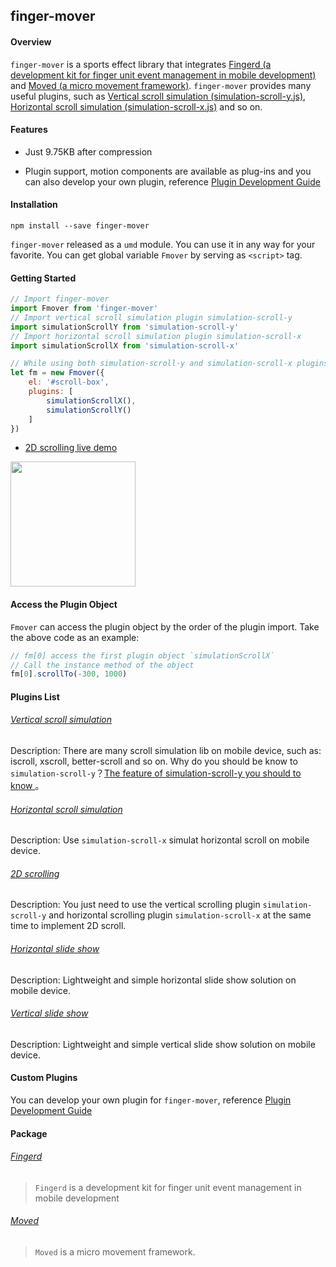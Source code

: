 ## finger-mover

#### Overview

`finger-mover` is a sports effect library that integrates
[Fingerd (a development kit for finger unit event management in mobile development)](/package/fingerd)
and
[Moved (a micro movement framework)](/package/moved). `finger-mover` provides many useful plugins, such as [Vertical scroll simulation (simulation-scroll-y.js)](/plugins/simulation-scroll-y), [Horizontal scroll simulation (simulation-scroll-x.js)](/plugins/simulation-scroll-x) and so on.

#### Features

* Just 9.75KB after compression

* Plugin support, motion components are available as plug-ins and you can also develop your own plugin, reference [Plugin Development Guide](/creating-plugins)

#### Installation

```
npm install --save finger-mover
```

`finger-mover` released as a `umd` module. You can use it in any way for your favorite. You can get global variable `Fmover` by serving as `<script>` tag.

#### Getting Started

```js
// Import finger-mover
import Fmover from 'finger-mover'
// Import vertical scroll simulation plugin simulation-scroll-y
import simulationScrollY from 'simulation-scroll-y'
// Import horizontal scroll simulation plugin simulation-scroll-x
import simulationScrollX from 'simulation-scroll-x'

// While using both simulation-scroll-y and simulation-scroll-x plugins to implement 2D scrolling
let fm = new Fmover({
    el: '#scroll-box',
    plugins: [
        simulationScrollX(),
        simulationScrollY()
    ]
})

```

* <a href="https://fmover.hcysun.me/example/demo/2d-scroll-demo.html" target="_blank">2D scrolling live demo</a>

<img src="../asset/qrcode/2d-scroll-demo.png" width="200"/>

#### Access the Plugin Object

`Fmover` can access the plugin object by the order of the plugin import. Take the above code as an example:

```js
// fm[0] access the first plugin object `simulationScrollX`
// Call the instance method of the object
fm[0].scrollTo(-300, 1000)
```

#### Plugins List

###### [Vertical scroll simulation](/plugins/simulation-scroll-y)

Description: There are many scroll simulation lib on mobile device, such as: iscroll, xscroll, better-scroll and so on. Why do you should be know to `simulation-scroll-y`？[The feature of simulation-scroll-y you should to know ](/plugins/simulation-scroll-y?id=%E4%B8%8E%E7%8E%B0%E6%9C%89%E8%A7%A3%E5%86%B3%E6%96%B9%E6%A1%88%E7%9A%84%E5%AF%B9%E6%AF%94)。

###### [Horizontal scroll simulation](/plugins/simulation-scroll-x)

Description: Use `simulation-scroll-x` simulat horizontal scroll on mobile device.

###### [2D scrolling](/plugins/2d-scroll)

Description: You just need to use the vertical scrolling plugin `simulation-scroll-y` and horizontal scrolling plugin `simulation-scroll-x` at the same time to implement 2D scroll.

###### [Horizontal slide show](/plugins/fmover-slide-x)

Description: Lightweight and simple horizontal slide show solution on mobile device.

###### [Vertical slide show](/plugins/fmover-slide-y)

Description: Lightweight and simple vertical slide show solution on mobile device.

#### Custom Plugins

You can develop your own plugin for `finger-mover`, reference [Plugin Development Guide](/creating-plugins)

#### Package

###### [Fingerd](/package/fingerd)

> `Fingerd` is a development kit for finger unit event management in mobile development

###### [Moved](/package/moved)

> `Moved` is a micro movement framework.